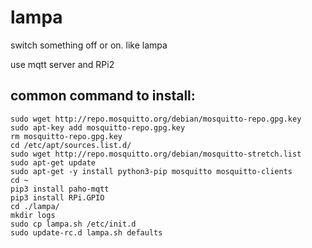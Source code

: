 # lampa
switch something off or on. like lampa

use mqtt server and RPi2
## common command to install:
```
sudo wget http://repo.mosquitto.org/debian/mosquitto-repo.gpg.key
sudo apt-key add mosquitto-repo.gpg.key
rm mosquitto-repo.gpg.key
cd /etc/apt/sources.list.d/
sudo wget http://repo.mosquitto.org/debian/mosquitto-stretch.list
sudo apt-get update
sudo apt-get -y install python3-pip mosquitto mosquitto-clients
cd ~
pip3 install paho-mqtt
pip3 install RPi.GPIO
cd ./lampa/
mkdir logs
sudo cp lampa.sh /etc/init.d
sudo update-rc.d lampa.sh defaults
```
